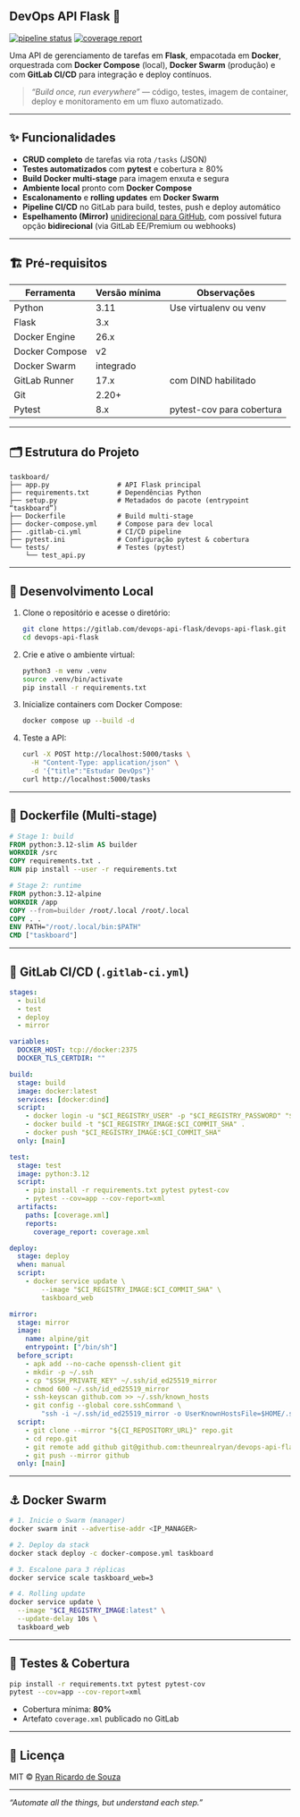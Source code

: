 ## DevOps API Flask 🚀

[![pipeline status](https://gitlab.com/devops-api-flask/devops-api-flask/badges/main/pipeline.svg)](https://gitlab.com/devops-api-flask/devops-api-flask/-/pipelines)
[![coverage report](https://gitlab.com/devops-api-flask/devops-api-flask/badges/main/coverage.svg)](https://gitlab.com/devops-api-flask/devops-api-flask/-/graphs/main/charts)

Uma API de gerenciamento de tarefas em **Flask**, empacotada em **Docker**, orquestrada com **Docker Compose** (local), **Docker Swarm** (produção) e com **GitLab CI/CD** para integração e deploy contínuos.

> _“Build once, run everywhere”_ — código, testes, imagem de container, deploy e monitoramento em um fluxo automatizado.

---

## ✨ Funcionalidades

- **CRUD completo** de tarefas via rota `/tasks` (JSON)  
- **Testes automatizados** com **pytest** e cobertura ≥ 80%  
- **Build Docker multi-stage** para imagem enxuta e segura  
- **Ambiente local** pronto com **Docker Compose**  
- **Escalonamento** e **rolling updates** em **Docker Swarm**  
- **Pipeline CI/CD** no GitLab para build, testes, push e deploy automático  
- **Espelhamento (Mirror)** [unidirecional para GitHub](https://github.com/theunrealryan/devops-api-flask), com possível futura opção **bidirecional** (via GitLab EE/Premium ou webhooks)

---

## 🏗️ Pré-requisitos

| Ferramenta        | Versão mínima | Observações                           |
|-------------------|---------------|---------------------------------------|
| Python            | 3.11          | Use virtualenv ou venv                |
| Flask             | 3.x           |                                       |
| Docker Engine     | 26.x          |                                       |
| Docker Compose    | v2            |                                       |
| Docker Swarm      | integrado     |                                       |
| GitLab Runner     | 17.x          | com DIND habilitado                   |
| Git               | 2.20+         |                                       |
| Pytest            | 8.x           | pytest-cov para cobertura             |

---

## 🗂️ Estrutura do Projeto

```text
taskboard/
├── app.py                 # API Flask principal
├── requirements.txt       # Dependências Python
├── setup.py               # Metadados do pacote (entrypoint “taskboard”)
├── Dockerfile             # Build multi-stage
├── docker-compose.yml     # Compose para dev local
├── .gitlab-ci.yml         # CI/CD pipeline
├── pytest.ini             # Configuração pytest & cobertura
└── tests/                 # Testes (pytest)
    └── test_api.py
````

---

## 🚀 Desenvolvimento Local

1. Clone o repositório e acesse o diretório:

   ```bash
   git clone https://gitlab.com/devops-api-flask/devops-api-flask.git
   cd devops-api-flask
   ```
2. Crie e ative o ambiente virtual:

   ```bash
   python3 -m venv .venv
   source .venv/bin/activate
   pip install -r requirements.txt
   ```
3. Inicialize containers com Docker Compose:

   ```bash
   docker compose up --build -d
   ```
4. Teste a API:

   ```bash
   curl -X POST http://localhost:5000/tasks \
     -H "Content-Type: application/json" \
     -d '{"title":"Estudar DevOps"}'
   curl http://localhost:5000/tasks
   ```

---

## 🐳 Dockerfile (Multi-stage)

```dockerfile
# Stage 1: build
FROM python:3.12-slim AS builder
WORKDIR /src
COPY requirements.txt .
RUN pip install --user -r requirements.txt

# Stage 2: runtime
FROM python:3.12-alpine
WORKDIR /app
COPY --from=builder /root/.local /root/.local
COPY . .
ENV PATH="/root/.local/bin:$PATH"
CMD ["taskboard"]
```

---

## 🐝 GitLab CI/CD (`.gitlab-ci.yml`)

```yaml
stages:
  - build
  - test
  - deploy
  - mirror

variables:
  DOCKER_HOST: tcp://docker:2375
  DOCKER_TLS_CERTDIR: ""

build:
  stage: build
  image: docker:latest
  services: [docker:dind]
  script:
    - docker login -u "$CI_REGISTRY_USER" -p "$CI_REGISTRY_PASSWORD" "$CI_REGISTRY"
    - docker build -t "$CI_REGISTRY_IMAGE:$CI_COMMIT_SHA" .
    - docker push "$CI_REGISTRY_IMAGE:$CI_COMMIT_SHA"
  only: [main]

test:
  stage: test
  image: python:3.12
  script:
    - pip install -r requirements.txt pytest pytest-cov
    - pytest --cov=app --cov-report=xml
  artifacts:
    paths: [coverage.xml]
    reports:
      coverage_report: coverage.xml

deploy:
  stage: deploy
  when: manual
  script:
    - docker service update \
        --image "$CI_REGISTRY_IMAGE:$CI_COMMIT_SHA" \
        taskboard_web

mirror:
  stage: mirror
  image:
    name: alpine/git
    entrypoint: ["/bin/sh"]
  before_script:
    - apk add --no-cache openssh-client git
    - mkdir -p ~/.ssh
    - cp "$SSH_PRIVATE_KEY" ~/.ssh/id_ed25519_mirror
    - chmod 600 ~/.ssh/id_ed25519_mirror
    - ssh-keyscan github.com >> ~/.ssh/known_hosts
    - git config --global core.sshCommand \
        "ssh -i ~/.ssh/id_ed25519_mirror -o UserKnownHostsFile=$HOME/.ssh/known_hosts"
  script:
    - git clone --mirror "${CI_REPOSITORY_URL}" repo.git
    - cd repo.git
    - git remote add github git@github.com:theunrealryan/devops-api-flask.git || true
    - git push --mirror github
  only: [main]
```

---

## ⚓ Docker Swarm

```bash
# 1. Inicie o Swarm (manager)
docker swarm init --advertise-addr <IP_MANAGER>

# 2. Deploy da stack
docker stack deploy -c docker-compose.yml taskboard

# 3. Escalone para 3 réplicas
docker service scale taskboard_web=3

# 4. Rolling update
docker service update \
  --image "$CI_REGISTRY_IMAGE:latest" \
  --update-delay 10s \
  taskboard_web
```

---


## 🧪 Testes & Cobertura

```bash
pip install -r requirements.txt pytest pytest-cov
pytest --cov=app --cov-report=xml
```

* Cobertura mínima: **80%**
* Artefato `coverage.xml` publicado no GitLab

---



## 📜 Licença

MIT © [Ryan Ricardo de Souza](https://gitlab.com/theunrealryan)

---

*“Automate all the things, but understand each step.”*

